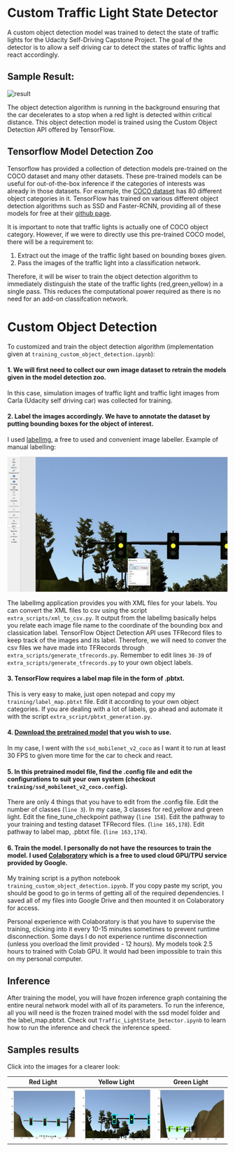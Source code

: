 # Custom Traffic Light State Detector 

A custom object detection model was trained to detect the state of traffic lights for the Udacity Self-Driving Capstone Project. The goal of the detector is to allow a self driving car to detect the states of traffic lights and react accordingly. 

## Sample Result:

![result](visualization/visualization.gif)

The object detection algorithm is running in the background ensuring that the car decelerates to a stop when a red light is detected within critical distance. This object detection model is trained using the Custom Object Detection API offered by TensorFlow.

## Tensorflow Model Detection Zoo

Tensorflow has provided a collection of detection models pre-trained on the COCO dataset and many other datasets. These pre-trained models can be useful for out-of-the-box inference if the categories of interests was already in those datasets. For example, the [COCO dataset](http://cocodataset.org/#explore) has 80 different object categories in it. TensorFlow has trained on various different object detection algorithms such as SSD and Faster-RCNN, providing all of these models for free at their [github page](https://github.com/tensorflow/models/blob/master/research/object_detection/g3doc/detection_model_zoo.md).

It is important to note that traffic lights is actually one of COCO object category. However, if we were to directly use this pre-trained COCO model, there will be a requirement to:

1. Extract out the image of the traffic light based on bounding boxes given.
2. Pass the images of the traffic light into a classification network.

Therefore, it will be wiser to train the object detection algorithm to immediately distinguish the state of the traffic lights (red,green,yellow) in a single pass. This reduces the computational power required as there is no need for an add-on classifcation network. 

# Custom Object Detection

To customized and train the object detection algorithm (implementation given at `training_custom_object_detection.ipynb`):

#### 1. We will first need to **collect our own image dataset** to retrain the models given in the model detection zoo.

In this case, simulation images of traffic light and traffic light images from Carla (Udacity self driving car) was collected for training.

#### 2. **Label the images accordingly**. We have to annotate the dataset by putting bounding boxes for the object of interest. 

I used [labelImg](https://github.com/tzutalin/labelImg), a free to used and convenient image labeller. Example of manual labelling:

![labelling](visualization/labelling_example.PNG)

The labelImg application provides you with XML files for your labels. You can convert the XML files to csv using the script `extra_scripts/xml_to_csv.py`. It output from the labelImg basically helps you relate each image file name to the coordinate of the bounding box and classication label. TensorFlow Object Detection API uses TFRecord files to keep track of the images and its label. Therefore, we will need to conver the csv files we have made into TFRecords through `extra_scripts/generate_tfrecords.py`. Remember to edit lines `30-39` of `extra_scripts/generate_tfrecords.py` to your own object labels.

#### 3. TensorFlow requires **a label map file in the form of .pbtxt**. 

This is very easy to make, just open notepad and copy my `training/label_map.pbtxt` file. Edit it according to your own object categories. If you are dealing with a lot of labels, go ahead and automate it with the script `extra_script/pbtxt_generation.py`.

#### 4. **[Download the pretrained model](https://github.com/tensorflow/models/blob/master/research/object_detection/g3doc/detection_model_zoo.md)** that you wish to use.

In my case, I went with the `ssd_mobilenet_v2_coco` as I want it to run at least 30 FPS to given more time for the car to check and react.

#### 5. In this pretrained model file, **find the .config file and edit the configurations to suit your own system** (checkout `training/ssd_mobilenet_v2_coco.config`). 

There are only 4 things that you have to edit from the .config file. Edit the number of classes (`line 3`). In my case, 3 classes for red,yellow and green light. Edit the fine_tune_checkpoint pathway (`line 158`). Edit the pathway to your training and testing dataset TFRecord files. (`line 165,178`). Edit pathway to label map, .pbtxt file. (`line 163,174`).

#### 6. **Train the model**. I personally do not have the resources to train the model. I used [Colaboratory](https://colab.research.google.com/) which is a free to used cloud GPU/TPU service provided by Google.

My training script is a python notebook `training_custom_object_detection.ipynb`. If you copy paste my script, you should be good to go in terms of getting all of the required dependencies. I saved all of my files into Google Drive and then mounted it on Colaboratory for access. 

Personal experience with Colaboratory is that you have to supervise the training, clicking into it every 10-15 minutes sometimes to prevent runtime disconnection. Some days I do not experience runtime disconnection (unless you overload the limit provided - 12 hours). My models took 2.5 hours to trained with Colab GPU. It would had been impossible to train this on my personal computer.

## Inference

After training the model, you will have frozen inference graph containing the entire neural network model with all of its parameters. To run the inference, all you will need is the frozen trained model with the ssd model folder and the label_map.pbtxt. Check out `Traffic_LightState_Detector.ipynb` to learn how to run the inference and check the inference speed.

## Samples results

Click into the images for a clearer look:

Red Light                  |  Yellow Light    | Green Light
:-------------------------:|:-------------------------:|:-------------------------:
![red](visualization/red.png)   | ![yellow](visualization/yellow.png) | ![green](visualization/green.png)
